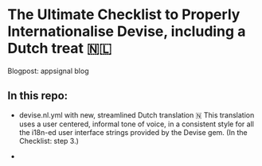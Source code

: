  # The Ultimate Checklist to Properly Internationalise Devise, including a Dutch treat 🇳🇱
 Blogpost: appsignal blog <add link>

## In this repo:

* devise.nl.yml with new, streamlined Dutch translation 🇳
This translation uses a user centered, informal tone of voice, in a consistent style for all the i18n-ed user interface strings provided by the Devise gem. (In the Checklist: step 3.)

* 




